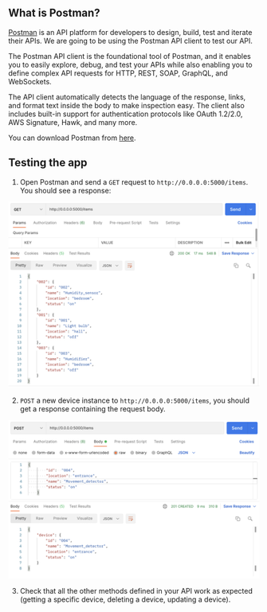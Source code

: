 ## What is Postman?
[Postman](https://www.postman.com/) is an API platform for developers to design, build, test and iterate their APIs. We are going to be using the Postman API client to test our API.

The Postman API client is the foundational tool of Postman, and it enables you to easily explore, debug, and test your APIs while also enabling you to define complex API requests for HTTP, REST, SOAP, GraphQL, and WebSockets.

The API client automatically detects the language of the response, links, and format text inside the body to make inspection easy. The client also includes built-in support for authentication protocols like OAuth 1.2/2.0, AWS Signature, Hawk, and many more.

You can download Postman from [here](https://www.postman.com/downloads/).

## Testing the app

1. Open Postman and send a `GET` request to `http://0.0.0.0:5000/items`. You should see a response:

![](Postman1.png)

2. `POST` a new device instance to `http://0.0.0.0:5000/items`, you should get a response containing the request body.

![](Postman2.png)

3. Check that all the other methods defined in your API work as expected (getting a specific device, deleting a device, updating a device).